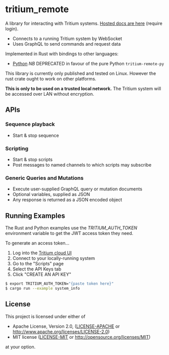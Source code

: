 # tritium_remote

A library for interacting with Tritium systems. [Hosted docs are here](https://docs.engineeredarts.co.uk/en/Robot_Systems/Software/Remote/Tritium_Remote) (require login).

- Connects to a running Tritium system by WebSocket
- Uses GraphQL to send commands and request data

Implemented in Rust with bindings to other languages:

- [Python](https://pypi.org/project/tritium-remote/) *NB* DEPRECATED in favour of the pure Python `tritium-remote-py`

This library is currently only published and tested on Linux. However the rust crate ought to work on other platforms.

**This is only to be used on a trusted local network.** The Tritium system will be accessed over LAN without encryption.

## APIs

### Sequence playback

- Start & stop sequence

### Scripting

- Start & stop scripts
- Post messages to named channels to which scripts may subscribe

### Generic Queries and Mutations

- Execute user-supplied GraphQL query or mutation documents
- Optional variables, supplied as JSON
- Any response is returned as a JSON encoded object

## Running Examples

The Rust and Python examples use the _TRITIUM_AUTH_TOKEN_ environment variable to get the JWT access token they need.

To generate an access token...

1. Log into the [Tritium cloud UI](https://tritiumrobot.cloud/)
2. Connect to your locally-running system
3. Go to the "Scripts" page
4. Select the API Keys tab
5. Click "CREATE AN API KEY"

```bash
$ export TRITIUM_AUTH_TOKEN="{paste token here}"
$ cargo run --example system_info
```

## License

This project is licensed under either of

- Apache License, Version 2.0, ([LICENSE-APACHE](LICENSE-APACHE) or http://www.apache.org/licenses/LICENSE-2.0)
- MIT license ([LICENSE-MIT](LICENSE-MIT) or http://opensource.org/licenses/MIT)

at your option.
